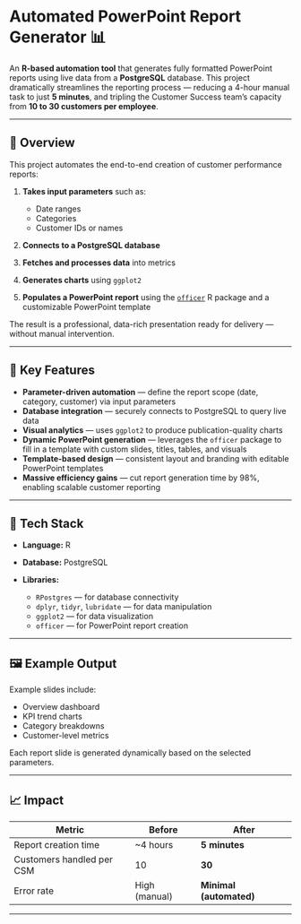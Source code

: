 # Automated PowerPoint Report Generator 📊

An **R-based automation tool** that generates fully formatted PowerPoint reports using live data from a **PostgreSQL** database.
This project dramatically streamlines the reporting process — reducing a 4-hour manual task to just **5 minutes**, and tripling the Customer Success team’s capacity from **10 to 30 customers per employee**.

---

## 🚀 Overview

This project automates the end-to-end creation of customer performance reports:

1. **Takes input parameters** such as:

   * Date ranges
   * Categories
   * Customer IDs or names
2. **Connects to a PostgreSQL database**
3. **Fetches and processes data** into metrics
4. **Generates charts** using `ggplot2`
5. **Populates a PowerPoint report** using the [`officer`](https://davidgohel.github.io/officer/) R package and a customizable PowerPoint template

The result is a professional, data-rich presentation ready for delivery — without manual intervention.

---

## 🧠 Key Features

* **Parameter-driven automation** — define the report scope (date, category, customer) via input parameters
* **Database integration** — securely connects to PostgreSQL to query live data
* **Visual analytics** — uses `ggplot2` to produce publication-quality charts
* **Dynamic PowerPoint generation** — leverages the `officer` package to fill in a template with custom slides, titles, tables, and visuals
* **Template-based design** — consistent layout and branding with editable PowerPoint templates
* **Massive efficiency gains** — cut report generation time by 98%, enabling scalable customer reporting

---

## 🧩 Tech Stack

* **Language:** R
* **Database:** PostgreSQL
* **Libraries:**

  * `RPostgres` — for database connectivity
  * `dplyr`, `tidyr`, `lubridate` — for data manipulation
  * `ggplot2` — for data visualization
  * `officer` — for PowerPoint report creation

---

## 🖼️ Example Output

Example slides include:

* Overview dashboard
* KPI trend charts
* Category breakdowns
* Customer-level metrics

Each report slide is generated dynamically based on the selected parameters.

---

## 📈 Impact

| Metric                    | Before        | After                   |
| ------------------------- | ------------- | ----------------------- |
| Report creation time      | ~4 hours      | **5 minutes**           |
| Customers handled per CSM | 10            | **30**                  |
| Error rate                | High (manual) | **Minimal (automated)** |



---

